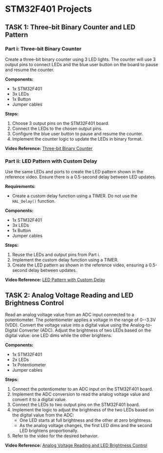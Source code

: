 # STM32F401 Projects

## TASK 1: Three-bit Binary Counter and LED Pattern

### Part i: Three-bit Binary Counter
Create a three-bit binary counter using 3 LED lights. The counter will use 3 output pins to connect LEDs and the blue user button on the board to pause and resume the counter.

**Components:**
- 1x STM32F401
- 3x LEDs
- 1x Button
- Jumper cables

**Steps:**
1. Choose 3 output pins on the STM32F401 board.
2. Connect the LEDs to the chosen output pins.
3. Configure the blue user button to pause and resume the counter.
4. Implement the counter logic to update the LEDs in binary format.

**Video Reference:**
[Three-bit Binary Counter](https://github.com/MOHANED8/CSE4024-Microprocessors/assets/79280405/c828764c-975d-4418-99c0-474825fb8740)

### Part ii: LED Pattern with Custom Delay
Use the same LEDs and ports to create the LED pattern shown in the reference video. Ensure there is a 0.5-second delay between LED updates.

**Requirements:**
- Create a custom delay function using a TIMER. Do not use the `HAL_Delay()` function.

**Components:**
- 1x STM32F401
- 3x LEDs
- 1x Button
- Jumper cables

**Steps:**
1. Reuse the LEDs and output pins from Part i.
2. Implement the custom delay function using a TIMER.
3. Create the LED pattern as shown in the reference video, ensuring a 0.5-second delay between updates.

**Video Reference:**
[LED Pattern with Custom Delay](https://github.com/MOHANED8/CSE4024-Microprocessors/assets/79280405/c0925c79-6e9f-48a0-8660-03f6f767fab2)

## TASK 2: Analog Voltage Reading and LED Brightness Control

Read an analog voltage value from an ADC input connected to a potentiometer. The potentiometer applies a voltage in the range of 0--3.3V (VDD). Convert the voltage value into a digital value using the Analog-to-Digital Converter (ADC). Adjust the brightness of two LEDs based on the digital value: one LED dims while the other brightens.

**Components:**
- 1x STM32F401
- 2x LEDs
- 1x Potentiometer
- Jumper cables

**Steps:**
1. Connect the potentiometer to an ADC input on the STM32F401 board.
2. Implement the ADC conversion to read the analog voltage value and convert it to a digital value.
3. Connect the LEDs to two output pins on the STM32F401 board.
4. Implement the logic to adjust the brightness of the two LEDs based on the digital value from the ADC:
   - One LED starts at full brightness and the other at zero brightness.
   - As the analog voltage changes, the first LED dims and the second LED brightens proportionally.
5. Refer to the video for the desired behavior.

**Video Reference:**
[Analog Voltage Reading and LED Brightness Control](https://github.com/MOHANED8/CSE4024-Microprocessors/assets/79280405/d431cb3a-a333-421a-a729-3c1291402b9b)


